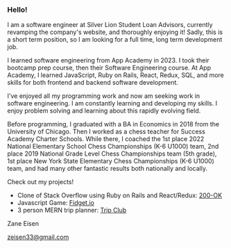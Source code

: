 ### Hello!

I am a software engineer at Silver Lion Student Loan Advisors, currently revamping the company's website, and thoroughly enjoying it! Sadly, this is a short term position, so I am looking for a full time, long term development job.

I learned software engineering from App Academy in 2023. I took their bootcamp prep course, then their Software Engineering course. At App Academy, I learned JavaScript, Ruby on Rails, React, Redux, SQL, and more skills for both frontend and backend software development.

I've enjoyed all my programming work and now am seeking work in software engineering. I am constantly learning and developing my skills. I enjoy problem solving and learning about this rapidly evolving field.

Before programming, I graduated with a BA in Economics in 2018 from the University of Chicago. Then I worked as a chess teacher for Success Academy Charter Schools. While there, I coached the 1st place 2022 National Elementary School Chess Championships (K-6 U1000) team, 2nd place 2019 National Grade Level Chess Championships team (5th grade), 1st place New York State Elementary Chess Championships (K-6 U1000) team, and had many other fantastic results both nationally and locally.

Check out my projects! 
- Clone of Stack Overflow using Ruby on Rails and React/Redux: [200-OK](https://github.com/zeisen33/200-OK) 
- Javascript Game: [Fidget.io](https://github.com/zeisen33/Fidget-Spinner-Project) 
- 3 person MERN trip planner: [Trip Club](https://github.com/wtdavis/trip_club) 



Zane Eisen

zeisen33@gmail.com

<!--
**zeisen33/zeisen33** is a ✨ _special_ ✨ repository because its `README.md` (this file) appears on your GitHub profile.

Here are some ideas to get you started:

- 🔭 I’m currently working on ...
- 🌱 I’m currently learning ...
- 👯 I’m looking to collaborate on ...
- 🤔 I’m looking for help with ...
- 💬 Ask me about ...
- 📫 How to reach me: ...
- 😄 Pronouns: ...
- ⚡ Fun fact: ...
-->
